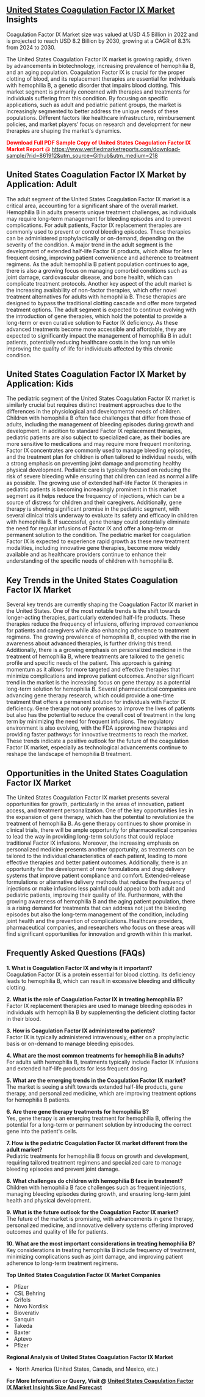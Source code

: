 <h2><a href="https://www.verifiedmarketreports.com/download-sample/?rid=861912&amp;utm_source=Github&amp;utm_medium=218" target="_blank">United States Coagulation Factor IX Market</a> Insights</h2><p>Coagulation Factor IX Market size was valued at USD 4.5 Billion in 2022 and is projected to reach USD 8.2 Billion by 2030, growing at a CAGR of 8.3% from 2024 to 2030.</p><p><p>The United States Coagulation Factor IX market is growing rapidly, driven by advancements in biotechnology, increasing prevalence of hemophilia B, and an aging population. Coagulation Factor IX is crucial for the proper clotting of blood, and its replacement therapies are essential for individuals with hemophilia B, a genetic disorder that impairs blood clotting. This market segment is primarily concerned with therapies and treatments for individuals suffering from this condition. By focusing on specific applications, such as adult and pediatric patient groups, the market is increasingly segmented to better address the unique needs of these populations. Different factors like healthcare infrastructure, reimbursement policies, and market players’ focus on research and development for new therapies are shaping the market's dynamics. <p><span class=""><span style="color: #ff0000;"><strong>Download Full PDF Sample Copy of United States Coagulation Factor IX Market Report</strong> @ </span><a href="https://www.verifiedmarketreports.com/download-sample/?rid=861912&amp;utm_source=Github&amp;utm_medium=218" target="_blank">https://www.verifiedmarketreports.com/download-sample/?rid=861912&amp;utm_source=Github&amp;utm_medium=218</a></span></p></p> <h2>United States Coagulation Factor IX Market by Application: Adult</h2> <p>The adult segment of the United States Coagulation Factor IX market is a critical area, accounting for a significant share of the overall market. Hemophilia B in adults presents unique treatment challenges, as individuals may require long-term management for bleeding episodes and to prevent complications. For adult patients, Factor IX replacement therapies are commonly used to prevent or control bleeding episodes. These therapies can be administered prophylactically or on-demand, depending on the severity of the condition. A major trend in the adult segment is the development of extended half-life Factor IX products, which allow for less frequent dosing, improving patient convenience and adherence to treatment regimens. As the adult hemophilia B patient population continues to age, there is also a growing focus on managing comorbid conditions such as joint damage, cardiovascular disease, and bone health, which can complicate treatment protocols. Another key aspect of the adult market is the increasing availability of non-factor therapies, which offer novel treatment alternatives for adults with hemophilia B. These therapies are designed to bypass the traditional clotting cascade and offer more targeted treatment options. The adult segment is expected to continue evolving with the introduction of gene therapies, which hold the potential to provide a long-term or even curative solution to Factor IX deficiency. As these advanced treatments become more accessible and affordable, they are expected to significantly impact the management of hemophilia B in adult patients, potentially reducing healthcare costs in the long run while improving the quality of life for individuals affected by this chronic condition. <h2>United States Coagulation Factor IX Market by Application: Kids</h2> <p>The pediatric segment of the United States Coagulation Factor IX market is similarly crucial but requires distinct treatment approaches due to the differences in the physiological and developmental needs of children. Children with hemophilia B often face challenges that differ from those of adults, including the management of bleeding episodes during growth and development. In addition to standard Factor IX replacement therapies, pediatric patients are also subject to specialized care, as their bodies are more sensitive to medications and may require more frequent monitoring. Factor IX concentrates are commonly used to manage bleeding episodes, and the treatment plan for children is often tailored to individual needs, with a strong emphasis on preventing joint damage and promoting healthy physical development. Pediatric care is typically focused on reducing the risk of severe bleeding while ensuring that children can lead as normal a life as possible. The growing use of extended half-life Factor IX therapies in pediatric patients is becoming increasingly prominent in this market segment as it helps reduce the frequency of injections, which can be a source of distress for children and their caregivers. Additionally, gene therapy is showing significant promise in the pediatric segment, with several clinical trials underway to evaluate its safety and efficacy in children with hemophilia B. If successful, gene therapy could potentially eliminate the need for regular infusions of Factor IX and offer a long-term or permanent solution to the condition. The pediatric market for coagulation Factor IX is expected to experience rapid growth as these new treatment modalities, including innovative gene therapies, become more widely available and as healthcare providers continue to enhance their understanding of the specific needs of children with hemophilia B. <h2>Key Trends in the United States Coagulation Factor IX Market</h2> <p>Several key trends are currently shaping the Coagulation Factor IX market in the United States. One of the most notable trends is the shift towards longer-acting therapies, particularly extended half-life products. These therapies reduce the frequency of infusions, offering improved convenience for patients and caregivers while also enhancing adherence to treatment regimens. The growing prevalence of hemophilia B, coupled with the rise in awareness about advanced therapies, is further driving this trend. Additionally, there is a growing emphasis on personalized medicine in the treatment of hemophilia B, where treatments are tailored to the genetic profile and specific needs of the patient. This approach is gaining momentum as it allows for more targeted and effective therapies that minimize complications and improve patient outcomes. Another significant trend in the market is the increasing focus on gene therapy as a potential long-term solution for hemophilia B. Several pharmaceutical companies are advancing gene therapy research, which could provide a one-time treatment that offers a permanent solution for individuals with Factor IX deficiency. Gene therapy not only promises to improve the lives of patients but also has the potential to reduce the overall cost of treatment in the long term by minimizing the need for frequent infusions. The regulatory environment is also evolving, with the FDA approving new therapies and providing faster pathways for innovative treatments to reach the market. These trends indicate a positive outlook for the future of the coagulation Factor IX market, especially as technological advancements continue to reshape the landscape of hemophilia B treatment. <h2>Opportunities in the United States Coagulation Factor IX Market</h2> <p>The United States Coagulation Factor IX market presents several opportunities for growth, particularly in the areas of innovation, patient access, and treatment personalization. One of the key opportunities lies in the expansion of gene therapy, which has the potential to revolutionize the treatment of hemophilia B. As gene therapy continues to show promise in clinical trials, there will be ample opportunity for pharmaceutical companies to lead the way in providing long-term solutions that could replace traditional Factor IX infusions. Moreover, the increasing emphasis on personalized medicine presents another opportunity, as treatments can be tailored to the individual characteristics of each patient, leading to more effective therapies and better patient outcomes. Additionally, there is an opportunity for the development of new formulations and drug delivery systems that improve patient compliance and comfort. Extended-release formulations or alternative delivery methods that reduce the frequency of injections or make infusions less painful could appeal to both adult and pediatric patients, improving their quality of life. Furthermore, with the growing awareness of hemophilia B and the aging patient population, there is a rising demand for treatments that can address not just the bleeding episodes but also the long-term management of the condition, including joint health and the prevention of complications. Healthcare providers, pharmaceutical companies, and researchers who focus on these areas will find significant opportunities for innovation and growth within this market. <h2>Frequently Asked Questions (FAQs)</h2> <p><strong>1. What is Coagulation Factor IX and why is it important?</strong><br>Coagulation Factor IX is a protein essential for blood clotting. Its deficiency leads to hemophilia B, which can result in excessive bleeding and difficulty clotting.</p> <p><strong>2. What is the role of Coagulation Factor IX in treating hemophilia B?</strong><br>Factor IX replacement therapies are used to manage bleeding episodes in individuals with hemophilia B by supplementing the deficient clotting factor in their blood.</p> <p><strong>3. How is Coagulation Factor IX administered to patients?</strong><br>Factor IX is typically administered intravenously, either on a prophylactic basis or on-demand to manage bleeding episodes.</p> <p><strong>4. What are the most common treatments for hemophilia B in adults?</strong><br>For adults with hemophilia B, treatments typically include Factor IX infusions and extended half-life products for less frequent dosing.</p> <p><strong>5. What are the emerging trends in the Coagulation Factor IX market?</strong><br>The market is seeing a shift towards extended half-life products, gene therapy, and personalized medicine, which are improving treatment options for hemophilia B patients.</p> <p><strong>6. Are there gene therapy treatments for hemophilia B?</strong><br>Yes, gene therapy is an emerging treatment for hemophilia B, offering the potential for a long-term or permanent solution by introducing the correct gene into the patient's cells.</p> <p><strong>7. How is the pediatric Coagulation Factor IX market different from the adult market?</strong><br>Pediatric treatments for hemophilia B focus on growth and development, requiring tailored treatment regimens and specialized care to manage bleeding episodes and prevent joint damage.</p> <p><strong>8. What challenges do children with hemophilia B face in treatment?</strong><br>Children with hemophilia B face challenges such as frequent injections, managing bleeding episodes during growth, and ensuring long-term joint health and physical development.</p> <p><strong>9. What is the future outlook for the Coagulation Factor IX market?</strong><br>The future of the market is promising, with advancements in gene therapy, personalized medicine, and innovative delivery systems offering improved outcomes and quality of life for patients.</p> <p><strong>10. What are the most important considerations in treating hemophilia B?</strong><br>Key considerations in treating hemophilia B include frequency of treatment, minimizing complications such as joint damage, and improving patient adherence to long-term treatment regimens.</p> </p><p><strong>Top United States Coagulation Factor IX Market Companies</strong></p><div data-test-id=""><p><li>Pfizer</li><li> CSL Behring</li><li> Grifols</li><li> Novo Nordisk</li><li> Bioverativ</li><li> Sanquin</li><li> Takeda</li><li> Baxter</li><li> Aptevo</li><li> Pfizer</li></p><div><strong>Regional Analysis of&nbsp;United States Coagulation Factor IX Market</strong></div><ul><li dir="ltr"><p dir="ltr">North America&nbsp;(United States, Canada, and Mexico, etc.)</p></li></ul><p><strong>For More Information or Query, Visit @&nbsp;</strong><strong><a href="https://www.verifiedmarketreports.com/product/coagulation-factor-ix-market/?utm_source=Github&amp;utm_medium=218" target="_blank">United States Coagulation Factor IX Market Insights Size And Forecast</a></strong></p></div>
